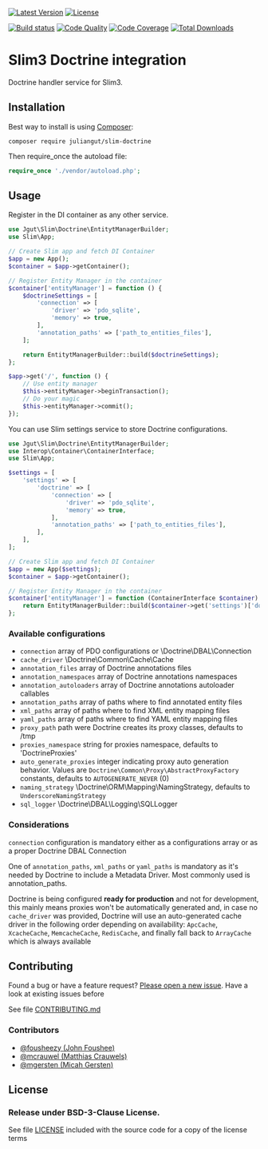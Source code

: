 [![Latest Version](https://img.shields.io/packagist/vpre/juliangut/slim-doctrine.svg?style=flat-square)](https://packagist.org/packages/juliangut/slim-doctrine)
[![License](https://img.shields.io/packagist/l/juliangut/slim-doctrine.svg?style=flat-square)](https://github.com/juliangut/slim-doctrine/blob/master/LICENSE)

[![Build status](https://img.shields.io/travis/juliangut/slim-doctrine.svg?style=flat-square)](https://travis-ci.org/juliangut/slim-doctrine)
[![Code Quality](https://img.shields.io/scrutinizer/g/juliangut/slim-doctrine.svg?style=flat-square)](https://scrutinizer-ci.com/g/juliangut/slim-doctrine)
[![Code Coverage](https://img.shields.io/coveralls/juliangut/slim-doctrine.svg?style=flat-square)](https://coveralls.io/github/juliangut/slim-doctrine)
[![Total Downloads](https://img.shields.io/packagist/dt/juliangut/slim-doctrine.svg?style=flat-square)](https://packagist.org/packages/juliangut/slim-doctrine)

# Slim3 Doctrine integration

Doctrine handler service for Slim3.

## Installation

Best way to install is using [Composer](https://getcomposer.org/):

```
composer require juliangut/slim-doctrine
```

Then require_once the autoload file:

```php
require_once './vendor/autoload.php';
```

## Usage

Register in the DI container as any other service.

```php
use Jgut\Slim\Doctrine\EntitytManagerBuilder;
use Slim\App;

// Create Slim app and fetch DI Container
$app = new App();
$container = $app->getContainer();

// Register Entity Manager in the container
$container['entityManager'] = function () {
    $doctrineSettings = [
        'connection' => [
            'driver' => 'pdo_sqlite',
            'memory' => true,
        ],
        'annotation_paths' => ['path_to_entities_files'],
    ];

    return EntitytManagerBuilder::build($doctrineSettings);
};

$app->get('/', function () {
    // Use entity manager
    $this->entityManager->beginTransaction();
    // Do your magic
    $this->entityManager->commit();
});
```

You can use Slim settings service to store Doctrine configurations.

```php
use Jgut\Slim\Doctrine\EntitytManagerBuilder;
use Interop\Container\ContainerInterface;
use Slim\App;

$settings = [
    'settings' => [
        'doctrine' => [
            'connection' => [
                'driver' => 'pdo_sqlite',
                'memory' => true,
            ],
            'annotation_paths' => ['path_to_entities_files'],
        ],
    ],
];

// Create Slim app and fetch DI Container
$app = new App($settings);
$container = $app->getContainer();

// Register Entity Manager in the container
$container['entityManager'] = function (ContainerInterface $container) {
    return EntitytManagerBuilder::build($container->get('settings')['doctrine']);
};
```

### Available configurations

* `connection` array of PDO configurations or \Doctrine\DBAL\Connection
* `cache_driver` \Doctrine\Common\Cache\Cache
* `annotation_files` array of Doctrine annotations files
* `annotation_namespaces` array of Doctrine annotations namespaces
* `annotation_autoloaders` array of Doctrine annotations autoloader callables
* `annotation_paths` array of paths where to find annotated entity files
* `xml_paths` array of paths where to find XML entity mapping files
* `yaml_paths` array of paths where to find YAML entity mapping files
* `proxy_path` path were Doctrine creates its proxy classes, defaults to /tmp
* `proxies_namespace` string for proxies namespace, defaults to 'DoctrineProxies'
* `auto_generate_proxies` integer indicating proxy auto generation behavior. Values are `Doctrine\Common\Proxy\AbstractProxyFactory` constants, defaults to `AUTOGENERATE_NEVER` (0)
* `naming_strategy` \Doctrine\ORM\Mapping\NamingStrategy, defaults to `UnderscoreNamingStrategy`
* `sql_logger` \Doctrine\DBAL\Logging\SQLLogger

### Considerations

`connection` configuration is mandatory either as a configurations array or as a proper Doctrine DBAL Connection

One of `annotation_paths`, `xml_paths` or `yaml_paths` is mandatory as it's needed by Doctrine to include a Metadata Driver. Most commonly used is annotation_paths.

Doctrine is being configured **ready for production** and not for development, this mainly means proxies won't be automatically generated and, in case no `cache_driver` was provided, Doctrine will use an auto-generated cache driver in the following order depending on availability: `ApcCache`, `XcacheCache`, `MemcacheCache`, `RedisCache`, and finally fall back to `ArrayCache` which is always available

## Contributing

Found a bug or have a feature request? [Please open a new issue](https://github.com/juliangut/slim-doctrine/blob/master/issues). Have a look at existing issues before

See file [CONTRIBUTING.md](https://github.com/juliangut/slim-doctrine/blob/master/CONTRIBUTING.md)

### Contributors

* [@fousheezy (John Foushee)](https://github.com/fousheezy)
* [@mcrauwel (Matthias Crauwels)](https://github.com/mcrauwel)
* [@mgersten (Micah Gersten)](https://github.com/mgersten)

## License

### Release under BSD-3-Clause License.

See file [LICENSE](https://github.com/juliangut/slim-doctrine/blob/master/LICENSE) included with the source code for a copy of the license terms

